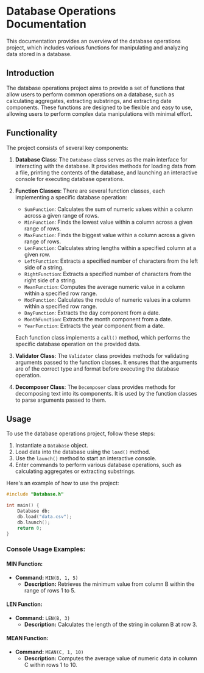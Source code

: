 # Database Operations Documentation

This documentation provides an overview of the database operations project, which includes various functions for manipulating and analyzing data stored in a database.

## Introduction

The database operations project aims to provide a set of functions that allow users to perform common operations on a database, such as calculating aggregates, extracting substrings, and extracting date components. These functions are designed to be flexible and easy to use, allowing users to perform complex data manipulations with minimal effort.

## Functionality

The project consists of several key components:

1. **Database Class**: The `Database` class serves as the main interface for interacting with the database. It provides methods for loading data from a file, printing the contents of the database, and launching an interactive console for executing database operations.

2. **Function Classes**: There are several function classes, each implementing a specific database operation:
    - `SumFunction`: Calculates the sum of numeric values within a column across a given range of rows.
    - `MinFunction`: Finds the lowest value within a column across a given range of rows.
    - `MaxFunction`: Finds the biggest value within a column across a given range of rows.
    - `LenFunction`: Calculates string lengths within a specified column at a given row.
    - `LeftFunction`: Extracts a specified number of characters from the left side of a string.
    - `RightFunction`: Extracts a specified number of characters from the right side of a string.
    - `MeanFunction`: Computes the average numeric value in a column within a specified row range.
    - `ModFunction`: Calculates the modulo of numeric values in a column within a specified row range.
    - `DayFunction`: Extracts the day component from a date.
    - `MonthFunction`: Extracts the month component from a date.
    - `YearFunction`: Extracts the year component from a date.

   Each function class implements a `call()` method, which performs the specific database operation on the provided data.

3. **Validator Class**: The `Validator` class provides methods for validating arguments passed to the function classes. It ensures that the arguments are of the correct type and format before executing the database operation.

4. **Decomposer Class**: The `Decomposer` class provides methods for decomposing text into its components. It is used by the function classes to parse arguments passed to them.

## Usage

To use the database operations project, follow these steps:

1. Instantiate a `Database` object.
2. Load data into the database using the `load()` method.
3. Use the `launch()` method to start an interactive console.
4. Enter commands to perform various database operations, such as calculating aggregates or extracting substrings.

Here's an example of how to use the project:

```cpp
#include "Database.h"

int main() {
    Database db;
    db.load("data.csv");
    db.launch();
    return 0;
}
```

### Console Usage Examples:

#### MIN Function:
- **Command:** `MIN(B, 1, 5)`
    - **Description:** Retrieves the minimum value from column B within the range of rows 1 to 5.

#### LEN Function:
- **Command:** `LEN(B, 3)`
    - **Description:** Calculates the length of the string in column B at row 3.

#### MEAN Function:
- **Command:** `MEAN(C, 1, 10)`
    - **Description:** Computes the average value of numeric data in column C within rows 1 to 10.

